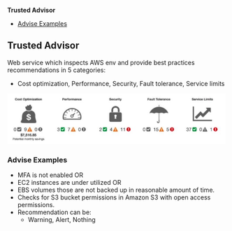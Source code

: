 **Trusted Advisor**
- [Advise Examples](#ae)

## Trusted Advisor
Web service which inspects AWS env and provide best practices recommendations in 5 categories: 
- Cost optimization, Performance, Security, Fault tolerance, Service limits
<img src=trusted-advisor.JPG width=500 />

<a name=ae></a>
### Advise Examples
- MFA is not enabled OR
- EC2 instances are under utilized OR
- EBS volumes those are not backed up in reasonable amount of time.  
- Checks for S3 bucket permissions in Amazon S3 with open access permissions.
- Recommendation can be:
  - Warning, Alert, Nothing
